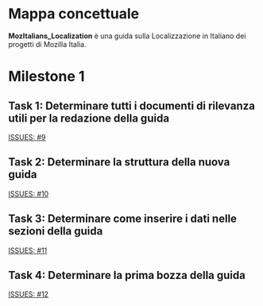 # Mappa concettuale

**MozItalians_Localization** è una guida sulla Localizzazione in Italiano dei progetti di Mozilla Italia.
# Milestone 1
## Task 1: Determinare tutti i documenti di rilevanza utili per la redazione della guida 
[ISSUES: #9](https://github.com/edovio/MozItalians_Localization/issues/9)
## Task 2: Determinare la struttura della nuova guida 
[ISSUES: #10](https://github.com/edovio/MozItalians_Localization/issues/10)
## Task 3: Determinare come inserire i dati nelle sezioni della guida 
[ISSUES: #11](https://github.com/edovio/MozItalians_Localization/issues/11)
## Task 4: Determinare la prima bozza della guida 
[ISSUES: #12](https://github.com/edovio/MozItalians_Localization/issues/12)
